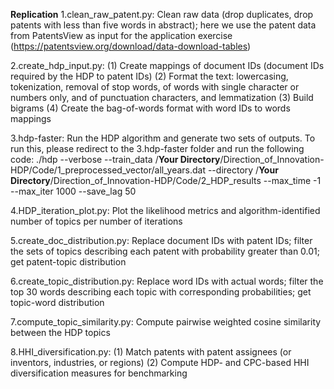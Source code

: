 **Replication**
1.clean_raw_patent.py: Clean raw data (drop duplicates, drop patents with less than five words in abstract); here we use the patent data from PatentsView as input for the application exercise (https://patentsview.org/download/data-download-tables)

2.create_hdp_input.py: (1) Create mappings of document IDs (document IDs required by the HDP to patent IDs) (2) Format the text: lowercasing, tokenization, removal of stop words, of words with single character or numbers only, and of punctuation characters, and lemmatization (3) Build bigrams (4) Create the bag-of-words format with word IDs to words mappings

3.hdp-faster: Run the HDP algorithm and generate two sets of outputs. To run this, please redirect to the 3.hdp-faster folder and run the following code:
./hdp --verbose --train_data /**Your Directory**/Direction_of_Innovation-HDP/Code/1_preprocessed_vector/all_years.dat --directory /**Your Directory**/Direction_of_Innovation-HDP/Code/2_HDP_results --max_time -1 --max_iter 1000 --save_lag 50


4.HDP_iteration_plot.py: Plot the likelihood metrics and algorithm-identified number of topics per number of iterations

5.create_doc_distribution.py: Replace document IDs with patent IDs; filter the sets of topics describing each patent with probability greater than 0.01; get patent-topic distribution

6.create_topic_distribution.py: Replace word IDs with actual words; filter the top 30 words describing each topic with corresponding probabilities; get topic-word distribution

7.compute_topic_similarity.py: Compute pairwise weighted cosine similarity between the HDP topics

8.HHI_diversification.py: (1) Match patents with patent assignees (or inventors, industries, or regions) (2) Compute HDP- and CPC-based HHI diversification measures for benchmarking
